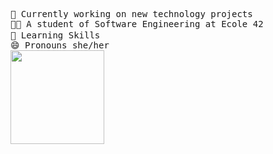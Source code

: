 <pre>
🔭 Currently working on new technology projects
👩‍🎓 A student of Software Engineering at Ecole 42
🧠 Learning Skills <img height="15em" src="https://img.shields.io/badge/C-0D1117?style=for-the-badge&logo=c&logoColor=ab3f27"/><img height="15em" src="https://img.shields.io/badge/HTML-0D1117?style=for-the-badge&logo=html5&logoColor=e34c26"/><img height="15em" src="https://img.shields.io/badge/Css-0D1117?style=for-the-badge&logo=css3&logoColor=blue"/><img height="15em" src="https://img.shields.io/badge/Javascript-0D1117?style=for-the-badge&logo=javascript&logoColor=f1df3a"/><img height="15em" src="https://img.shields.io/badge/React-0D1117?style=for-the-badge&logo=react&logoColor=61dfbf"/><img height="15em" src="https://img.shields.io/badge/TypeScript-0D1117?style=for-the-badge&logo=typescript&logoColor=4e78c4"/><img height="15em" src="https://img.shields.io/badge/git-0D1117?style=for-the-badge&logo=git&logoColor=f1502f"/><img height="15em" src="https://img.shields.io/badge/Markdown-0D1117?style=for-the-badge&logo=markdown&logoColor=5aa132"/>
😄 Pronouns she/her
<div><img height="150em" src="https://github-readme-stats.vercel.app/api/top-langs/?username=carlalrfranca&layout=compact&langs_count=7&border_color=0D1117&bg_color=0D1117&title_color=8f989f&text_color=8f989f&icon_color=b55c5e"/></div>
</pre>
 
